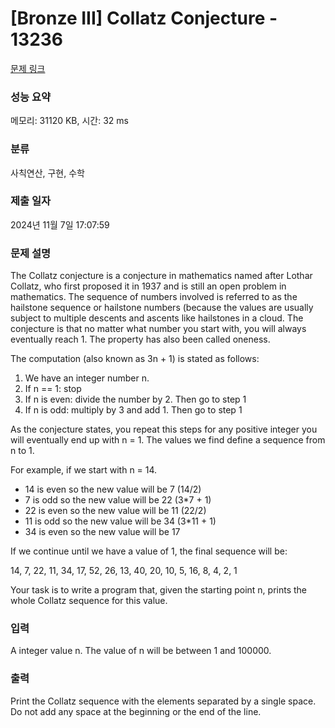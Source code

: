 # [Bronze III] Collatz Conjecture - 13236 

[문제 링크](https://www.acmicpc.net/problem/13236) 

### 성능 요약

메모리: 31120 KB, 시간: 32 ms

### 분류

사칙연산, 구현, 수학

### 제출 일자

2024년 11월 7일 17:07:59

### 문제 설명

<p>The Collatz conjecture is a conjecture in mathematics named after Lothar Collatz, who first proposed it in 1937 and is still an open problem in mathematics.  The sequence of numbers involved is referred to as the hailstone sequence or hailstone numbers (because the values are usually subject to multiple descents and ascents like hailstones in a cloud. The conjecture is that no matter what number you start with, you will always eventually reach 1. The property has also been called oneness.</p>

<p>The computation (also known as 3n + 1) is stated as follows: </p>

<ol>
	<li>We have an integer number n.</li>
	<li>If n == 1: stop</li>
	<li>If n is even: divide the number by 2. Then go to step 1</li>
	<li>If n is odd: multiply by 3 and add 1. Then go to step 1</li>
</ol>

<p>As the conjecture states, you repeat this steps for any positive integer you will eventually end up with n = 1. The values we find define a sequence from n to 1.</p>

<p>For example, if we start with n = 14.</p>

<ul>
	<li>14 is even so the new value will be 7 (14/2)</li>
	<li>7 is odd so the new value will be 22 (3*7 + 1)</li>
	<li>22 is even so the new value will be 11 (22/2)</li>
	<li>11 is odd so the new value will be 34 (3*11 + 1)</li>
	<li>34 is even so the new value will be 17</li>
</ul>

<p>If we continue until we have a value of 1, the final sequence will be:</p>

<p>14, 7, 22, 11, 34, 17, 52, 26, 13, 40, 20, 10, 5, 16, 8, 4, 2, 1</p>

<p>Your task is to write a program that, given the starting point n, prints the whole Collatz sequence for this value.</p>

### 입력 

 <p>A integer value n. The value of n will be between 1 and 100000.</p>

### 출력 

 <p>Print the Collatz sequence with the elements separated by a single space. Do not add any space at the beginning or the end of the line.</p>

